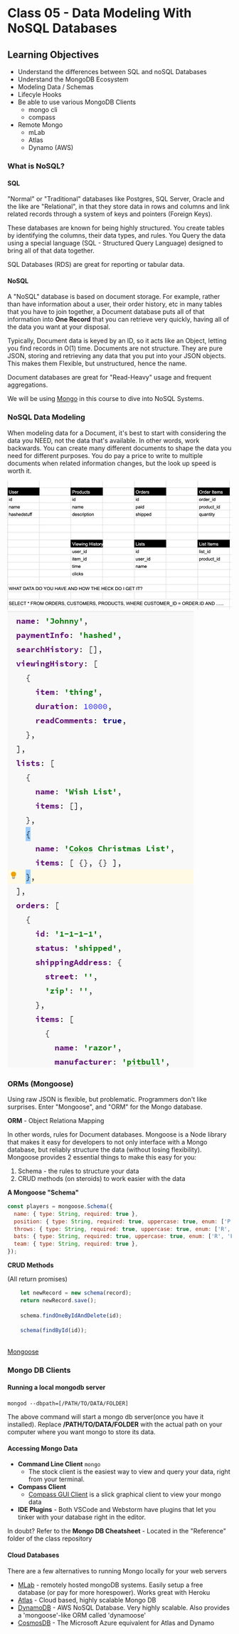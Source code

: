 # Class 05 - Data Modeling With NoSQL Databases

## Learning Objectives
* Understand the differences between SQL and noSQL Databases
* Understand the MongoDB Ecosystem
* Modeling Data / Schemas
* Lifecyle Hooks
* Be able to use various MongoDB Clients
  * mongo cli
  * compass
* Remote Mongo
  * mLab
  * Atlas
  * Dynamo (AWS)

### What is NoSQL?

#### SQL
"Normal" or "Traditional" databases like Postgres, SQL Server, Oracle and the like are "Relational", in that they store data in rows and columns and link related records through a system of keys and pointers (Foreign Keys). 

These databases are known for being highly structured. You create tables by identifying the columns, their data types, and rules.  You Query the data using a special language (SQL - Structured Query Language) designed to bring all of that data together.

SQL Databases (RDS) are great for reporting or tabular data.

#### NoSQL
A "NoSQL" database is based on document storage. For example, rather than have information about a user, their order history, etc in many tables that you have to join together, a Document database puts all of that information into **One Record** that you can retrieve very quickly, having all of the data you want at your disposal. 

Typically, Document data is keyed by an ID, so it acts like an Object, letting you find records in O(1) time.  Documents are not structure. They are pure JSON, storing and retrieving any data that you put into your JSON objects.  This makes them Flexible, but unstructured, hence the name.

Document databases are great for "Read-Heavy" usage and frequent aggregations. 

We will be using [Mongo](https://www.mongodb.com) in this course to dive into NoSQL Systems.

### NoSQL Data Modeling

When modeling data for a Document, it's best to start with considering the data you NEED, not the data that's available. In other words, work backwards.  You can create many different documents to shape the data you need for different purposes.  You do pay a price to write to multiple documents when related information changes, but the look up speed is worth it.

![structured data model](assets/rdb.png)
![nosql data model](assets/nosql.png)

### ORMs (Mongoose)

Using raw JSON is flexible, but problematic.  Programmers don't like surprises.  Enter "Mongoose", and "ORM" for the Mongo database.

**ORM** - Object Relationa Mapping

In other words, rules for Document databases. Mongoose is a Node library that makes it easy for developers to not only interface with a Mongo database, but reliably structure the data (without losing flexibility).  Mongoose provides 2 essential things to make this easy for you:

1. Schema - the rules to structure your data
2. CRUD methods (on steroids) to work easier with the data

**A Mongoose "Schema"**
```javascript
const players = mongoose.Schema({
  name: { type: String, required: true },
  position: { type: String, required: true, uppercase: true, enum: ['P', 'C', '1B', '2B', '3B', 'SS', 'LF', 'RF', 'CF'] },
  throws: { type: String, required: true, uppercase: true, enum: ['R', 'L'] },
  bats: { type: String, required: true, uppercase: true, enum: ['R', 'L'] },
  team: { type: String, required: true },
});
```

**CRUD Methods**

(All return promises)

```javascript
    let newRecord = new schema(record);
    return newRecord.save();
    
    schema.findOneByIdAndDelete(id);
    
    schema(findById(id));
    
```

[Mongoose](https://mongoosejs.com/docs/index.html)

### Mongo DB Clients

#### Running a local mongodb server

`mongod --dbpath=[/PATH/TO/DATA/FOLDER]`

The above command will start a mongo db server(once you have it installed). Replace **/PATH/TO/DATA/FOLDER** with the actual path on your computer where you want mongo to store its data.

#### Accessing Mongo Data
* **Command Line Client** `mongo`
  * The stock client is the easiest way to view and query your data, right from your terminal. 
* **Compass Client** 
  * [Compass GUI Client](https://www.mongodb.com/products/compass) is a slick graphical client to view your mongo data
* **IDE Plugins** - Both VSCode and Webstorm have plugins that let you tinker with your database right in the editor. 

In doubt? Refer to the **Mongo DB Cheatsheet** - Located in the "Reference" folder of the class repository


#### Cloud Databases

There are a few alternatives to running Mongo locally for your web servers

* [MLab](https://www.mlab.com/) - remotely hosted mongoDB systems.  Easily setup a free database (or pay for more horespower). Works great with Heroku
* [Atlas](https://www.mongodb.com/cloud/atlas) - Cloud based, highly scalable Mongo DB
* [DynamoDB](https://aws.amazon.com/dynamodb/) - AWS NoSQL Database. Very highly scalable. Also provides a 'mongoose'-like ORM called 'dynamoose'
* [CosmosDB](https://cosmos.azure.com/) - The Microsoft Azure equivalent for Atlas and Dynamo
